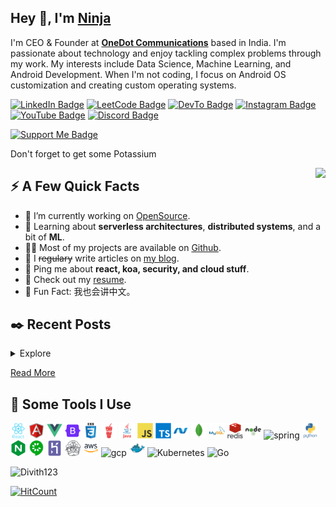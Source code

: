 <h2>Hey 👋, I'm <a href="https://ninjaonsteroids.me/">Ninja</a></h2>
<p>I'm CEO & Founder at <strong><a href="https://github.com/OneDot-Communications">OneDot Communications</a></strong> based in India. I'm passionate about technology and enjoy tackling complex problems through my work. My interests include Data Science, Machine Learning, and Android Development. When I'm not coding, I focus on Android OS customization and creating custom operating systems.</p>
<p>
  <a href="https://linkedin.com/in/divith-s"><img src="https://img.shields.io/badge/-@divith%20s-0A66C2?style=flat-square&labelColor=0A66C2&logo=LinkedIn&link=https://linkedin.com/in/divith-s" alt="LinkedIn Badge"></a>
  <a href="https://www.leetcode.com/divith23"><img src="https://img.shields.io/badge/-@divith23-FFA116?style=flat-square&labelColor=FFA116&logo=LeetCode&link=https://www.leetcode.com/divith23" alt="LeetCode Badge"></a>
  <a href="https://dev.to/divithselvam"><img src="https://img.shields.io/badge/-@divithselvam-0A0A0A?style=flat-square&labelColor=0A0A0A&logo=dev.to&link=https://dev.to/divithselvam" alt="DevTo Badge"></a>
  <a href="https://instagram.com/ninja_qiqi"><img src="https://img.shields.io/badge/-@ninja_qiqi-E4405F?style=flat-square&labelColor=E4405F&logo=Instagram&link=https://instagram.com/ninja_qiqi" alt="Instagram Badge"></a>
  <a href="https://www.youtube.com/c/divithselvam"><img src="https://img.shields.io/badge/-@divithselvam-FF0000?style=flat-square&labelColor=FF0000&logo=YouTube&link=https://www.youtube.com/c/divithselvam" alt="YouTube Badge"></a>
  <a href="https://discord.gg/ninja_on_steroids"><img src="https://img.shields.io/badge/-@ninja_on_steroids-7289DA?style=flat-square&labelColor=7289DA&logo=Discord&link=https://discord.gg/ninja_on_steroids" alt="Discord Badge"></a>
</p>

<p>
  <a href="https://www.buymeacoffee.com/ninjaonsteroids"><img src="https://img.shields.io/badge/-Support%20Me-FFDD00?style=flat-square&labelColor=FFDD00&logo=BuyMeACoffee&link=https://www.buymeacoffee.com/ninjaonsteroids" alt="Support Me Badge"></a>
</p>
<p>Don't forget to get some Potassium</p>
<img align="right" src="https://media1.giphy.com/media/13HgwGsXF0aiGY/giphy.gif" />
<h2>⚡️ A Few Quick Facts</h2>
<ul>
<li>🔭 I’m currently working on <a href="https://github.com/Divith123/OpenSource-Ninja">OpenSource</a>.</li>
<li>🧐 Learning about <strong>serverless architectures</strong>, <strong>distributed systems</strong>, and a bit of <strong>ML</strong>.</li>
<li>👨‍💻 Most of my projects are available on <a href="https://github.com/Spiderpig86">Github</a>.</li>
<li>📝 I <del>regulary</del> write articles on <a href="https://blog.stanleylim.me">my blog</a>.</li>
<li>💬 Ping me about <strong>react, koa, security, and cloud stuff</strong>.</li>
<li>📙 Check out my <a href="https://www.stanleylim.me/resume/resume.pdf">resume</a>.</li>
<li>🎉 Fun Fact: 我也会讲中文。</li>
</ul>
<h2>✒️ Recent Posts</h2>
<details>
    <summary>Explore</summary>
    <li><a target="_blank" href="https://blog.stanleylim.me/maximizing-efficiency-and-impact---why-i-choose-mermaid-for-graph-creation">Maximizing Efficiency and Impact - Why I Choose Mermaid for Graph Creation — June 19, 2023</a></li><li><a target="_blank" href="https://blog.stanleylim.me/til-how-casing-can-break-netlify-functions">TIL How Casing Can Break Netlify Functions — February 27, 2023</a></li><li><a target="_blank" href="https://blog.stanleylim.me/godaddy-redirect-hack">GoDaddy Redirect Hack — December 20, 2022</a></li><li><a target="_blank" href="https://blog.stanleylim.me/airpods-not-charging-on-windows">Airpods Not Charging on Windows — August 19, 2022</a></li><li><a target="_blank" href="https://blog.stanleylim.me/the-fastest-way-to-develop-and-deploy-your-next-project">⚡ The Fastest Way to Develop and Deploy Your Next Project — June 09, 2022</a></li>
</details>
<p><a target="_blank" href="https://blog.stanleylim.me">Read More</a></p>
<h2>🚀 Some Tools I Use</h2>
<p align="left">
<img src="https://raw.githubusercontent.com/devicons/devicon/master/icons/react/react-original-wordmark.svg" alt="react" width="25" height="25" />
<img src="https://raw.githubusercontent.com/devicons/devicon/master/icons/angularjs/angularjs-original.svg" alt="angular-js" width="25" height="25" />
<img src="https://raw.githubusercontent.com/devicons/devicon/master/icons/vuejs/vuejs-original.svg" alt="vue" width="25" height="25" />
<img src="https://raw.githubusercontent.com/devicons/devicon/master/icons/bootstrap/bootstrap-plain.svg" alt="bootstrap" width="25" height="25" />
<img src="https://raw.githubusercontent.com/devicons/devicon/master/icons/css3/css3-original-wordmark.svg" alt="css3" width="25" height="25" />
<img src="https://raw.githubusercontent.com/devicons/devicon/master/icons/gulp/gulp-plain.svg" alt="gulp" width="25" height="25" />
<img src="https://raw.githubusercontent.com/devicons/devicon/master/icons/java/java-original-wordmark.svg" alt="java" width="25" height="25" />
<img src="https://raw.githubusercontent.com/devicons/devicon/master/icons/javascript/javascript-original.svg" alt="javascript" width="25" height="25" />
<img src="https://raw.githubusercontent.com/devicons/devicon/master/icons/typescript/typescript-original.svg" alt="typescript" width="25" height="25" />
<img src="https://raw.githubusercontent.com/devicons/devicon/master/icons/dot-net/dot-net-original.svg" alt=".NET" width="25" height="25" />
<img src="https://raw.githubusercontent.com/devicons/devicon/master/icons/mongodb/mongodb-original.svg" alt="mongodb" width="25" height="25" />
<img src="https://raw.githubusercontent.com/devicons/devicon/master/icons/mysql/mysql-original-wordmark.svg" alt="mysql" width="25" height="25" />
<img src="https://raw.githubusercontent.com/devicons/devicon/master/icons/redis/redis-original-wordmark.svg" alt="redis" width="25" height="25" />
<img src="https://raw.githubusercontent.com/devicons/devicon/master/icons/nodejs/nodejs-original-wordmark.svg" alt="nodejs" width="25" height="25" />
<img src="https://www.vectorlogo.zone/logos/springio/springio-icon.svg" alt="spring" width="25" height="25" />
<img src="https://raw.githubusercontent.com/devicons/devicon/master/icons/python/python-original-wordmark.svg" alt="python" width="25" height="25" />
<img src="https://raw.githubusercontent.com/devicons/devicon/master/icons/nginx/nginx-original.svg" alt="nginx" width="25" height="25" />
<img src="https://raw.githubusercontent.com/devicons/devicon/master/icons/cucumber/cucumber-plain.svg" alt="cucumber" width="25" height="25" />
<img src="https://raw.githubusercontent.com/devicons/devicon/master/icons/heroku/heroku-plain.svg" alt="heroku" width="25" height="25" />
<img src="https://raw.githubusercontent.com/devicons/devicon/master/icons/travis/travis-plain.svg" alt="travis" width="25" height="25" />
<img src="https://raw.githubusercontent.com/github/explore/80688e429a7d4ef2fca1e82350fe8e3517d3494d/topics/aws/aws.png" alt="aws" width="25" height="25" />
<img src="https://www.vectorlogo.zone/logos/google_cloud/google_cloud-icon.svg" alt="gcp" width="25" height="25" />
<img src="https://raw.githubusercontent.com/devicons/devicon/master/icons/docker/docker-original.svg" alt="Docker" width="25" height="25" />
<img src="https://www.vectorlogo.zone/logos/kubernetes/kubernetes-icon.svg" alt="Kubernetes" width="25" height="25" />
<img src="https://cdn.jsdelivr.net/gh/devicons/devicon/icons/go/go-original.svg" alt="Go" width="25" height="25" />
</p>
<img src="https://github-readme-stats.vercel.app/api?username=Divith123&show_icons=true&count_private=true" alt="Divith123" />
<p><a href="http://hits.dwyl.com/Divith123/Divith123/Divith123.svg?style=flat-square"><img src="https://hits.dwyl.com/Divith123/Divith123/Divith123.svg?style=flat-square" alt="HitCount"></a></p>
